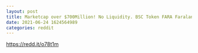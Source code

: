 ```yaml
--- 
layout: post 
title: Marketcap over $700Million! No Liquidity. BSC Token FARA Faraland 
date: 2021-06-24 1624564989 
categories: reddit 
--- 
```

https://redd.it/o78t1m